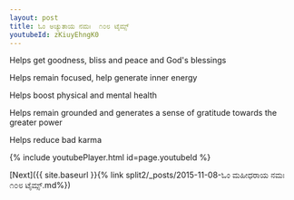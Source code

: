 ```yaml
---
layout: post
title: ಓಂ ಅಚ್ಯುತಾಯ ನಮಃ  ೧೦೮ ಟೈಮ್ಸ್
youtubeId: zKiuyEhngK0
---
```

 
 
Helps get goodness, bliss and peace and God's blessings
 
Helps remain focused, help generate inner energy 
 
Helps boost physical and mental health 
 
Helps remain grounded and generates a sense of gratitude towards the greater power 
 
Helps reduce bad karma
 
 
 
 


{% include youtubePlayer.html id=page.youtubeId %}
 
[Next]({{ site.baseurl }}{% link  split2/_posts/2015-11-08-ಓಂ ಮಹೀಧರಾಯ ನಮಃ  ೧೦೮ ಟೈಮ್ಸ್.md%})
 
